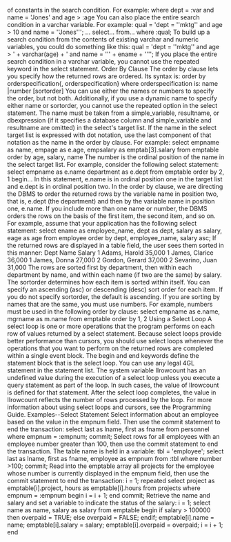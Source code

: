  of constants in the search condition. For example:
where dept = :var and name = 'Jones' and
     age > :age
You can also place the entire search condition in a varchar variable. For example:
qual = 'dept = ''mktg'' and age > 10 and name =
     ''Jones''';
...
select...
from...
where :qual;
To build up a search condition from the contents of existing varchar and numeric variables, you could do something like this:
qual = 'dept = ''mktg'' and age > ' + varchar(age) + ' and name =
          ''' + ename + '''';
If you place the entire search condition in a varchar variable, you cannot use the repeated keyword in the select statement.
Order By Clause
The order by clause lets you specify how the returned rows are ordered. Its syntax is:
order by orderspecification{, orderspecification}
where orderspecification is:
name |number [sortorder]
You can use either the names or numbers to specify the order, but not both. Additionally, if you use a dynamic name to specify either name or sortorder, you cannot use the repeated option in the select statement.
The name must be taken from a simple_variable, resultname, or dbexpression (if it specifies a database column and simple_variable and resultname are omitted) in the select's target list. If the name in the select target list is expressed with dot notation, use the last component of that notation as the name in the order by clause. For example:
select empname as name,
empage as e.age,
empsalary as emptab[3].salary
from emptable
order by age, salary, name
The number is the ordinal position of the name in the select target list. For example, consider the following select statement:
select empname as e.name
       department as e.dept
from emptable
order by 2, 1
begin...
In this statement, e.name is in ordinal position one in the target list and e.dept is in ordinal position two. In the order by clause, we are directing the DBMS to order the returned rows by the variable name in position two, that is, e.dept (the department) and then by the variable name in position one, e.name.
If you include more than one name or number, the DBMS orders the rows on the basis of the first item, the second item, and so on. For example, assume that your application has the following select statement:
select ename as employee_name, dept as dept,
     salary as salary, eage as age
from employee
order by dept, employee_name, salary asc;
If the returned rows are displayed in a table field, the user sees them sorted in this manner:
Dept
Name
Salary
1
Adams, Harold
35,000
1
James, Clarice
36,000
1
James, Donna
27,000
2
Gordon, Gerard
37,000
2
Sevarino, Juan
31,000
The rows are sorted first by department, then within each department by name, and within each name (if two are the same) by salary.
The sortorder determines how each item is sorted within itself. You can specify an ascending (asc) or descending (desc) sort order for each item. If you do not specify sortorder, the default is ascending.
If you are sorting by names that are the same, you must use numbers. For example, numbers must be used in the following order by clause:
select empname as e.name,
mgrname as m.name
from emptable
order by 1, 2
Using a Select Loop
A select loop is one or more operations that the program performs on each row of values returned by a select statement. Because select loops provide better performance than cursors, you should use select loops whenever the operations that you want to perform on the returned rows are completed within a single event block.
The begin and end keywords define the statement block that is the select loop. You can use any legal 4GL statement in the statement list.
The system variable IIrowcount has an undefined value during the execution of a select loop unless you execute a query statement as part of the loop. In such cases, the value of IIrowcount is defined for that statement. After the select loop completes, the value in IIrowcount reflects the number of rows processed by the loop.
For more information about using select loops and cursors, see the Programming Guide.
Examples--Select Statement
Select information about an employee based on the value in the empnum field. Then use the commit statement to end the transaction:
select last as lname, first as fname
from personnel
where empnum = :empnum;
commit;
Select rows for all employees with an employee number greater than 100, then use the commit statement to end the transaction. The table name is held in a variable:
tbl = 'employee';
select last as lname, first as fname,
employee as empnum
from :tbl
where number >100;
commit;
Read into the emptable array all projects for the employee whose number is currently displayed in the empnum field, then use the commit statement to end the transaction:
i = 1;
repeated select project as emptable[i].project,
hours as emptable[i].hours
from projects
where empnum = :empnum
begin
     i = i + 1;
end
commit;
Retrieve the name and salary and set a variable to indicate the status of the salary:
i = 1;
select name as name, salary as salary
from emptable
begin
     if salary > 100000 then
          overpaid = TRUE;
     else
          overpaid = FALSE;
     endif;
     emptable[i].name = name;
     emptable[i].salary = salary;
     emptable[i].overpaid = overpaid;
     i = i + 1;
end
